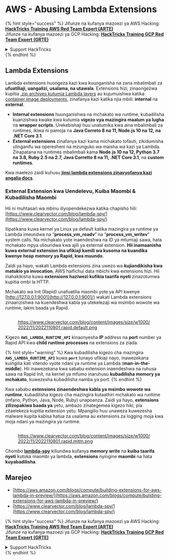 # AWS - Abusing Lambda Extensions

{% hint style="success" %}
Jifunze na kufanya mazoezi ya AWS Hacking:<img src="/.gitbook/assets/image.png" alt="" data-size="line">[**HackTricks Training AWS Red Team Expert (ARTE)**](https://training.hacktricks.xyz/courses/arte)<img src="/.gitbook/assets/image.png" alt="" data-size="line">\
Jifunze na kufanya mazoezi ya GCP Hacking: <img src="/.gitbook/assets/image (2).png" alt="" data-size="line">[**HackTricks Training GCP Red Team Expert (GRTE)**<img src="/.gitbook/assets/image (2).png" alt="" data-size="line">](https://training.hacktricks.xyz/courses/grte)

<details>

<summary>Support HackTricks</summary>

* Angalia [**mipango ya usajili**](https://github.com/sponsors/carlospolop)!
* **Jiunge na** 💬 [**kikundi cha Discord**](https://discord.gg/hRep4RUj7f) au [**kikundi cha telegram**](https://t.me/peass) au **tufuate** kwenye **Twitter** 🐦 [**@hacktricks\_live**](https://twitter.com/hacktricks\_live)**.**
* **Shiriki mbinu za udukuzi kwa kuwasilisha PRs kwenye** [**HackTricks**](https://github.com/carlospolop/hacktricks) na [**HackTricks Cloud**](https://github.com/carlospolop/hacktricks-cloud) github repos.

</details>
{% endhint %}

## Lambda Extensions

Lambda extensions huongeza kazi kwa kuunganisha na zana mbalimbali za **ufuatiliaji, uangalizi, usalama, na utawala**. Extensions hizi, zinaongezwa kupitia [.zip archives kutumia Lambda layers](https://docs.aws.amazon.com/lambda/latest/dg/configuration-layers.html) au kujumuishwa katika [container image deployments](https://aws.amazon.com/blogs/compute/working-with-lambda-layers-and-extensions-in-container-images/), zinafanya kazi katika njia mbili: **internal** na **external**.

* **Internal extensions** huunganishwa na mchakato wa runtime, kubadilisha kuanzishwa kwake kwa kutumia **vigezo vya mazingira maalum ya lugha** na **wrapper scripts**. Urekebishaji huu unatumika kwa aina mbalimbali za runtimes, ikiwa ni pamoja na **Java Correto 8 na 11, Node.js 10 na 12, na .NET Core 3.1**.
* **External extensions** zinafanya kazi kama michakato tofauti, zikidumisha ulinganifu wa operesheni na mzunguko wa maisha wa kazi ya Lambda. Zinapatana na runtimes mbalimbali kama **Node.js 10 na 12, Python 3.7 na 3.8, Ruby 2.5 na 2.7, Java Corretto 8 na 11, .NET Core 3.1**, na **custom runtimes**.

Kwa maelezo zaidi kuhusu [**jinsi lambda extensions zinavyofanya kazi angalia docs**](https://docs.aws.amazon.com/lambda/latest/dg/runtimes-extensions-api.html).

### External Extension kwa Uendelevu, Kuiba Maombi & Kubadilisha Maombi

Hii ni muhtasari wa mbinu iliyopendekezwa katika chapisho hili: [https://www.clearvector.com/blog/lambda-spy/](https://www.clearvector.com/blog/lambda-spy/)

Ilipatikana kuwa kernel ya Linux ya default katika mazingira ya runtime ya Lambda imeundwa na “**process\_vm\_readv**” na “**process\_vm\_writev**” system calls. Na michakato yote inaendeshwa na ID ya mtumiaji sawa, hata mchakato mpya ulioundwa kwa ajili ya external extension. **Hii inamaanisha kuwa external extension ina ufikiaji kamili wa kusoma na kuandika kwenye heap memory ya Rapid, kwa muundo.**

Zaidi ya hayo, wakati Lambda extensions zina uwezo wa **kujiandikisha kwa matukio ya invocation**, AWS haifichui data mbichi kwa extensions hizi. Hii inahakikisha kuwa **extensions haziwezi kufikia taarifa nyeti** zinazotumwa kupitia ombi la HTTP.

Mchakato wa Init (Rapid) unafuatilia maombi yote ya API kwenye [http://127.0.0.1:9001](http://127.0.0.1:9001/) wakati Lambda extensions zinaanzishwa na kuendeshwa kabla ya utekelezaji wa msimbo wowote wa runtime, lakini baada ya Rapid.

<figure><img src="../../../../.gitbook/assets/image (254).png" alt=""><figcaption><p><a href="https://www.clearvector.com/blog/content/images/size/w1000/2022/11/2022110801.rapid.default.png">https://www.clearvector.com/blog/content/images/size/w1000/2022/11/2022110801.rapid.default.png</a></p></figcaption></figure>

Kigezo **`AWS_LAMBDA_RUNTIME_API`** kinaonyesha **IP** address na **port** number ya Rapid API kwa **child runtime processes** na extensions za ziada.

{% hint style="warning" %}
Kwa kubadilisha kigezo cha mazingira **`AWS_LAMBDA_RUNTIME_API`** kuwa **`port`** tunayo ufikiaji nayo, inawezekana kuingilia kati vitendo vyote ndani ya runtime ya Lambda (**man-in-the-middle**). Hii inawezekana kwa sababu extension inaendeshwa na ruhusa sawa na Rapid Init, na kernel ya mfumo inaruhusu **kubadilisha memory ya mchakato**, kuwezesha kubadilisha namba ya port.
{% endhint %}

Kwa sababu **extensions zinaendeshwa kabla ya msimbo wowote wa runtime**, kubadilisha kigezo cha mazingira kutaathiri mchakato wa runtime (mfano, Python, Java, Node, Ruby) unapoanza. Zaidi ya hayo, **extensions zilizopakiwa baada ya** yetu, ambazo zinategemea kigezo hiki, pia zitaelekeza kupitia extension yetu. Mpangilio huu unaweza kuwezesha malware kupita kabisa hatua za usalama au extensions za logging moja kwa moja ndani ya mazingira ya runtime.

<figure><img src="../../../../.gitbook/assets/image (267).png" alt=""><figcaption><p><a href="https://www.clearvector.com/blog/content/images/size/w1000/2022/11/2022110801.rapid.mitm.png">https://www.clearvector.com/blog/content/images/size/w1000/2022/11/2022110801.rapid.mitm.png</a></p></figcaption></figure>

Chombo [**lambda-spy**](https://github.com/clearvector/lambda-spy) kiliundwa kufanya **memory write** na **kuiba taarifa nyeti** kutoka maombi ya lambda, **extensions** nyingine **maombi** na hata **kuyabadilisha**.

## Marejeo

* [https://aws.amazon.com/blogs/compute/building-extensions-for-aws-lambda-in-preview/](https://aws.amazon.com/blogs/compute/building-extensions-for-aws-lambda-in-preview/)
* [https://www.clearvector.com/blog/lambda-spy/](https://www.clearvector.com/blog/lambda-spy/)

{% hint style="success" %}
Jifunze na kufanya mazoezi ya AWS Hacking:<img src="/.gitbook/assets/image.png" alt="" data-size="line">[**HackTricks Training AWS Red Team Expert (ARTE)**](https://training.hacktricks.xyz/courses/arte)<img src="/.gitbook/assets/image.png" alt="" data-size="line">\
Jifunze na kufanya mazoezi ya GCP Hacking: <img src="/.gitbook/assets/image (2).png" alt="" data-size="line">[**HackTricks Training GCP Red Team Expert (GRTE)**<img src="/.gitbook/assets/image (2).png" alt="" data-size="line">](https://training.hacktricks.xyz/courses/grte)

<details>

<summary>Support HackTricks</summary>

* Angalia [**mipango ya usajili**](https://github.com/sponsors/carlospolop)!
* **Jiunge na** 💬 [**kikundi cha Discord**](https://discord.gg/hRep4RUj7f) au [**kikundi cha telegram**](https://t.me/peass) au **tufuate** kwenye **Twitter** 🐦 [**@hacktricks\_live**](https://twitter.com/hacktricks\_live)**.**
* **Shiriki mbinu za udukuzi kwa kuwasilisha PRs kwenye** [**HackTricks**](https://github.com/carlospolop/hacktricks) na [**HackTricks Cloud**](https://github.com/carlospolop/hacktricks-cloud) github repos.

</details>
{% endhint %}
